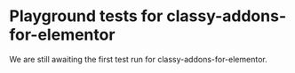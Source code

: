 # Playground tests for classy-addons-for-elementor
We are still awaiting the first test run for classy-addons-for-elementor.
